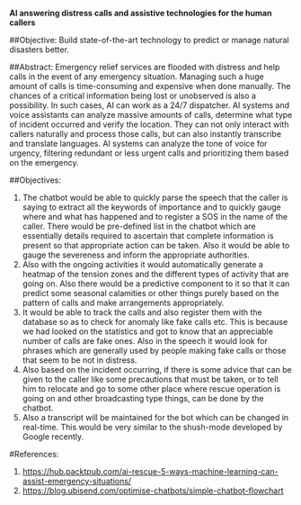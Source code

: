 <b>AI answering distress calls and assistive technologies for the human callers</b>

##Objective:
Build state-of-the-art technology to predict or manage natural disasters better.

##Abstract:
Emergency relief services are flooded with distress and help calls in the event of any emergency situation. Managing such a huge amount of calls is time-consuming and expensive when done manually. The chances of a critical information being lost or unobserved is also a possibility. In such cases, AI can work as a 24/7 dispatcher. AI systems and voice assistants can analyze massive amounts of calls, determine what type of incident occurred and verify the location. They can not only interact with callers naturally and process those calls, but can also instantly transcribe and translate languages. AI systems can analyze the tone of voice for urgency, filtering redundant or less urgent calls and prioritizing them based on the emergency.

##Objectives:
1. The chatbot would be able to quickly parse the speech that the caller is saying to extract all the keywords of importance and to quickly gauge where and what has happened and to register a SOS in the name of the caller. There would be pre-defined list in the chatbot which are essentially details required to ascertain that complete information is present so that appropriate action can be taken. Also it would be able to gauge the severeness and inform the appropriate authorities.
2. Also with the ongoing activities it would automatically generate a heatmap of the tension zones and the different types of activity that are going on. Also there would be a predictive component to it so that it can predict some seasonal calamities or other things purely based on the pattern of calls and make arrangements appropriately.
3. It would be able to track the calls and also register them with the database so as to check for anomaly like fake calls etc. This is because we had looked on the statistics and got to know that an appreciable number of calls are fake ones. Also in the speech it would look for phrases which are generally used by people making fake calls or those that seem to be not in distress.
4. Also based on the incident occurring, if there is some advice that can be given to the caller like some precautions that must be taken, or to tell him to relocate and go to some other place where rescue operation is going on and other broadcasting type things, can be done by the chatbot.
5. Also a transcript will be maintained for the bot which can be changed in real-time. This would be very similar to the shush-mode developed by Google recently.

#References:
1. https://hub.packtpub.com/ai-rescue-5-ways-machine-learning-can-assist-emergency-situations/
2. https://blog.ubisend.com/optimise-chatbots/simple-chatbot-flowchart
